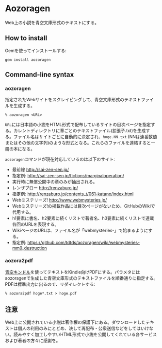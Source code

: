 # Aozoragen
Web上の小説を青空文庫形式のテキストにする。

## How to install
Gemを使ってインストールする:

    gem install aozoragen

## Command-line syntax
### aozoragen
指定されたWebサイトをスクレイピングして、青空文庫形式のテキストファイルを生成する。

    % aozoragen <URL>

`URL`には日本語の小説をHTML形式で配布しているサイトの目次ページを指定する。カレントディレクトリに章ごとのテキストファイル(拡張子.txt)を生成する。ファイル名はサイトごとに自動的に決定され、`hoge.NN.txt` (NNは連番数値またはその他の文字列)のような形式となる。これらのファイルを連結すると一冊の本になる。

`aozoragen`コマンドが現在対応しているのは以下のサイト:

* 最前線 <http://sai-zen-sen.jp/>
 * 指定例: http://sai-zen-sen.jp/fictions/marginaloperation/
 * 実行時に無償公開中の章のみが抽出される。
* レンザブロー <http://renzaburo.jp/>
 * 指定例: http://renzaburo.jp/contents_t/061-katano/index.html
* Webミステリーズ! <http://www.webmysteries.jp/>
 * Webミステリーズ!の掲載作品には目次ページがないため、GitHubのWikiで代用する。
 * h1要素に書名、h2要素に続くリストで著者名、h3要素に続くリストで連載各回のURLを表現する。
 * WikiページのURLは、ファイル名が「webmysteries-」で始まるようにする。
 * 指定例: https://github.com/tdtds/aozoragen/wiki/webmysteries-mm9_destruction

### aozora2pdf
[青空キンドル](http://a2k.aill.org/)を使ってテキストをKindle向けPDFにする。パラメタにはaozoragenで生成した青空文庫形式のテキストファイルを順番通りに指定する。PDFは標準出力に出るので、リダイレクトする:

    % aozora2pdf hoge*.txt > hoge.pdf

## 注意
Web上に公開されている小説は著作権の保護下にある。ダウンロードしたテキストは個人の利用のみにとどめ、決して再配布・公衆送信などをしてはいけない。読みやすく加工しやすいHTML形式で小説を公開してくれている各サービスおよび著者の方々に感謝を。
